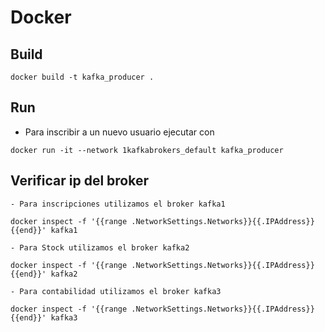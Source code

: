 # Docker

## Build

```console
docker build -t kafka_producer .
```

## Run

- Para inscribir a un nuevo usuario ejecutar con 

```console
docker run -it --network 1kafkabrokers_default kafka_producer
```
## Verificar ip del broker
	
	- Para inscripciones utilizamos el broker kafka1
```console
docker inspect -f '{{range .NetworkSettings.Networks}}{{.IPAddress}}{{end}}' kafka1
```
	- Para Stock utilizamos el broker kafka2
```console
docker inspect -f '{{range .NetworkSettings.Networks}}{{.IPAddress}}{{end}}' kafka2
```
	- Para contabilidad utilizamos el broker kafka3
```console
docker inspect -f '{{range .NetworkSettings.Networks}}{{.IPAddress}}{{end}}' kafka3
```
